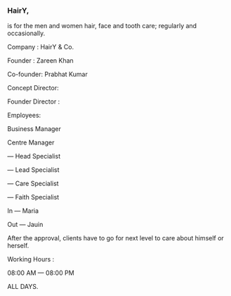 ### HairY,

is for the men and women hair, face and tooth care; regularly and occasionally.

Company : HairY & Co.

Founder : Zareen Khan 

Co-founder: Prabhat Kumar 

Concept Director:

Founder Director :

Employees:

Business Manager

Centre Manager

 — Head Specialist
 
 — Lead Specialist
 
 — Care Specialist
 
 — Faith Specialist

 In — Maria
 
 Out — Jauin 

After the approval, clients have to go for next level to care about himself or herself.

Working Hours :

08:00 AM — 08:00 PM

ALL DAYS.
